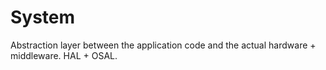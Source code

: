 # System

Abstraction layer between the application code and the actual hardware +
middleware. HAL + OSAL.
